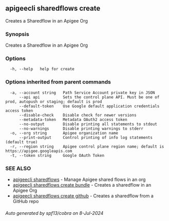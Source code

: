 ## apigeecli sharedflows create

Creates a Sharedflow in an Apigee Org

### Synopsis

Creates a Sharedflow in an Apigee Org

### Options

```
  -h, --help   help for create
```

### Options inherited from parent commands

```
  -a, --account string   Path Service Account private key in JSON
      --api api          Sets the control plane API. Must be one of prod, autopush or staging; default is prod
      --default-token    Use Google default application credentials access token
      --disable-check    Disable check for newer versions
      --metadata-token   Metadata OAuth2 access token
      --no-output        Disable printing all statements to stdout
      --no-warnings      Disable printing warnings to stderr
  -o, --org string       Apigee organization name
      --print-output     Control printing of info log statements (default true)
  -r, --region string    Apigee control plane region name; default is https://apigee.googleapis.com
  -t, --token string     Google OAuth Token
```

### SEE ALSO

* [apigeecli sharedflows](apigeecli_sharedflows.md)	 - Manage Apigee shared flows in an org
* [apigeecli sharedflows create bundle](apigeecli_sharedflows_create_bundle.md)	 - Creates a sharedflow in an Apigee Org
* [apigeecli sharedflows create github](apigeecli_sharedflows_create_github.md)	 - Creates a sharedflow from a GitHub repo

###### Auto generated by spf13/cobra on 8-Jul-2024
